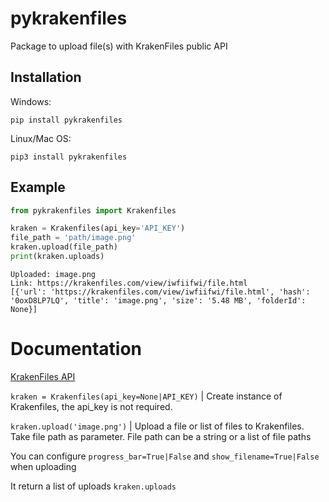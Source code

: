 # pykrakenfiles
Package to upload file(s) with KrakenFiles public API

## Installation

Windows:

```
pip install pykrakenfiles
```

Linux/Mac OS:

```
pip3 install pykrakenfiles
```

## Example

```python
from pykrakenfiles import Krakenfiles

kraken = Krakenfiles(api_key='API_KEY')
file_path = 'path/image.png'
kraken.upload(file_path)
print(kraken.uploads)
```
```
Uploaded: image.png
Link: https://krakenfiles.com/view/iwfiifwi/file.html
[{'url': 'https://krakenfiles.com/view/iwfiifwi/file.html', 'hash': '0oxD8LP7LQ', 'title': 'image.png', 'size': '5.48 MB', 'folderId': None}]
```

# Documentation

[KrakenFiles API](https://krakenfiles.com/developers/api/upload)

`kraken = Krakenfiles(api_key=None|API_KEY)` | Create instance of Krakenfiles, the api_key is not required.

`kraken.upload('image.png')` | Upload a file or list of files to Krakenfiles. Take file path as parameter.
File path can be a string or a list of file paths

You can configure `progress_bar=True|False` and `show_filename=True|False` when uploading

It return a list of uploads `kraken.uploads`